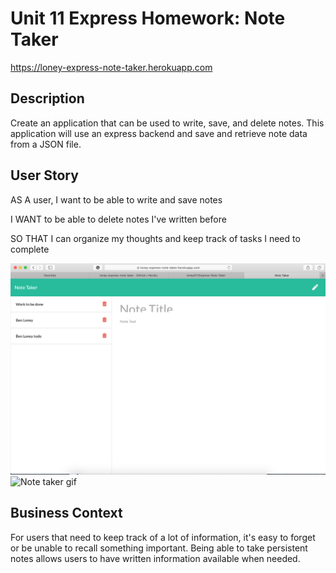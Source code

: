 # Unit 11 Express Homework: Note Taker
https://loney-express-note-taker.herokuapp.com

## Description

Create an application that can be used to write, save, and delete notes. This application will use an express backend and save and retrieve note data from a JSON file.


## User Story

AS A user, I want to be able to write and save notes

I WANT to be able to delete notes I've written before

SO THAT I can organize my thoughts and keep track of tasks I need to complete

![Note taker image](public/assets/img/Express-note-taker.png)
![Note taker gif](public/assets/img/note-taker_2.gif) 

## Business Context

For users that need to keep track of a lot of information, it's easy to forget or be unable to recall something important. Being able to take persistent notes allows users to have written information available when needed.

